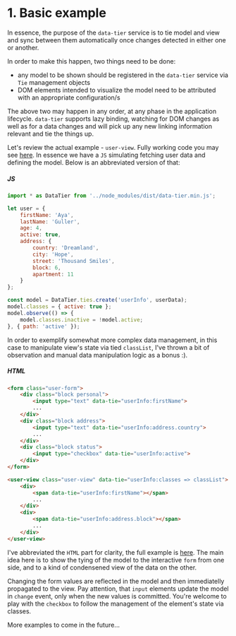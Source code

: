 # 1. Basic example

In essence, the purpose of the `data-tier` service is to tie model and view and sync between them automatically once changes detected in either one or another.

In order to make this happen, two things need to be done:
- any model to be shown should be registered in the `data-tier` service via `Tie` management objects
- DOM elements intended to visualize the model need to be attributed with an appropriate configuration/s

The above two may happen in any order, at any phase in the application lifecycle. `data-tier` supports lazy binding, watching for DOM changes as well as for a data changes and will pick up any new linking information relevant and tie the things up.

Let's review the actual example - `user-view`. Fully working code you may see [here](tutorials/a-user-view/user-view.htm).
In essence we have a `JS` simulating fetching user data and defining the model. Below is an abbreviated version of that:

##### JS

```javascript
import * as DataTier from '../node_modules/dist/data-tier.min.js';

let user = {
	firstName: 'Aya',
	lastName: 'Guller',
	age: 4,
	active: true,
	address: {
		country: 'Dreamland',
		city: 'Hope',
		street: 'Thousand Smiles',
		block: 6,
		apartment: 11
	}
};

const model = DataTier.ties.create('userInfo', userData);
model.classes = { active: true };
model.observe(() => {
    model.classes.inactive = !model.active;
}, { path: 'active' });
```

In order to exemplify somewhat more complex data management, in this case to manipulate view's state via tied `classList`, I've thrown a bit of observation and manual data manipulation logic as a bonus :).

##### HTML

```html
<form class="user-form">
	<div class="block personal">
        <input type="text" data-tie="userInfo:firstName">
        ...
	</div>
	<div class="block address">
        <input type="text" data-tie="userInfo:address.country">
        ...
	</div>
	<div class="block status">
		<input type="checkbox" data-tie="userInfo:active">
	</div>
</form>

<user-view class="user-view" data-tie="userInfo:classes => classList">
	<div>
        <span data-tie="userInfo:firstName"></span>
        ...
	</div>
	<div>
        <span data-tie="userInfo:address.block"></span>
        ...
	</div>
</user-view>
```
 
 I've abbreviated the `HTML` part for clarity, the full example is [here](tutorials/a-user-view/user-view.htm).
 The main idea here is to show the tying of the model to the interactive `form` from one side, and to a kind of condensened view of the data on the other.
 
 Changing the form values are reflected in the model and then immediatelly propagated to the view.
 Pay attention, that `input` elements update the model in `change` event, only when the new values is committed.
 You're welcome to play with the `checkbox` to follow the management of the element's state via classes.
 
More examples to come in the future...